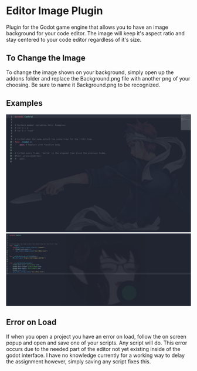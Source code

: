# Editor Image Plugin
 Plugin for the Godot game engine that allows you to have an image background for your code editor. The image will keep it's aspect ratio and stay centered to your code editor regardless of it's size.


## To Change the Image
To change the image shown on your background, simply open up the addons folder and replace the Background.png file with another png of your choosing. Be sure to name it Background.png to be
recognized.


## Examples
<img src="images/demo1.png" >
<img src="images/demo2.png" >


## Error on Load
If when you open a project you have an error on load, follow the on screen popup and open and save one of your scripts. Any script will do. This error occurs due to the needed part of the editor not yet existing inside of the godot interface. I have no knowledge currently for a working way to delay the assignment however, simply saving any script fixes this.